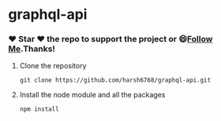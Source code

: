 # graphql-api

### :heart: Star :heart: the repo to support the project or :smile:[Follow Me](https://github.com/harsh6768).Thanks!

1. Clone the repository
   
       git clone https://github.com/harsh6768/graphql-api.git
       
2. Install the node module and all the packages

       npm install
       
